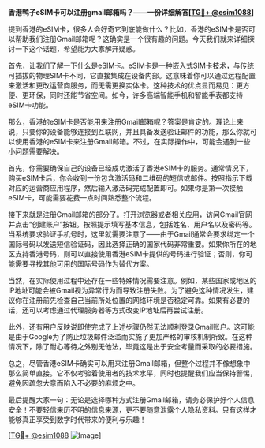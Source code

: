 **香港鸭子eSIM卡可以注册gmail邮箱吗？——一份详细解答[[TG💪+ @esim1088](https://t.me/s/esim1088)]**

提到香港的eSIM卡，很多人会好奇它到底能做什么？比如，香港的eSIM卡是否可以帮助我们注册Gmail邮箱呢？这确实是一个很有趣的问题。今天我们就来详细探讨一下这个话题，希望能为大家解开疑惑。

首先，让我们了解一下什么是eSIM卡。eSIM卡是一种嵌入式SIM卡技术，与传统可插拔的物理SIM卡不同，它直接集成在设备内部。这意味着你可以通过远程配置来激活和更改运营商服务，而无需更换实体卡。这种技术的优点显而易见：更方便、更环保，同时还能节省空间。如今，许多高端智能手机和智能手表都支持eSIM卡功能。

那么，香港的eSIM卡是否能用来注册Gmail邮箱呢？答案是肯定的。理论上来说，只要你的设备能够连接到互联网，并且具备发送验证邮件的功能，那么你就可以使用香港的eSIM卡来注册Gmail邮箱。不过，在实际操作中，可能会遇到一些小问题需要解决。

首先，你需要确保自己的设备已经成功激活了香港eSIM卡的服务。通常情况下，购买eSIM卡后，你会收到一份包含激活码和二维码的短信或邮件。按照指示下载对应的运营商应用程序，然后输入激活码完成配置即可。如果你是第一次接触eSIM卡，可能需要花费一点时间熟悉整个流程。

接下来就是注册Gmail邮箱的部分了。打开浏览器或者相关应用，访问Gmail官网并点击“创建账户”按钮。按照提示填写基本信息，包括姓名、用户名以及密码等。当系统要求验证手机号时，这里就需要注意了——由于Gmail通常会要求绑定一个国际号码以发送短信验证码，因此选择正确的国家代码非常重要。如果你所在的地区支持香港号码，则可以直接使用香港eSIM卡提供的号码进行验证；否则，你可能需要寻找其他可用的国际号码作为替代方案。

当然，在实际使用过程中还存在一些特殊情况需要注意。例如，某些国家或地区的IP地址可能会被Gmail视为异常行为而导致注册失败。为了避免这种情况发生，建议你在注册前先检查自己当前所处位置的网络环境是否稳定可靠。如果有必要的话，还可以考虑通过代理服务器等方式改变IP地址后再尝试注册。

此外，还有用户反映说即使完成了上述步骤仍然无法顺利登录Gmail账户。这可能是由于Google为了防止垃圾邮件泛滥而实施了更加严格的审核机制所致。在这种情况下，除了耐心等待之外别无他法，毕竟这是出于安全考量而采取的必要措施。

总之，尽管香港eSIM卡确实可以用来注册Gmail邮箱，但整个过程并不像想象中那么简单直接。它不仅考验着使用者的技术水平，同时也提醒我们应当保持警惕，避免因疏忽大意而陷入不必要的麻烦之中。

最后提醒大家一句：无论是选择哪种方式注册Gmail邮箱，请务必保护好个人信息安全！不要轻信来历不明的信息来源，更不要随意泄露个人隐私资料。只有这样才能够真正享受到数字时代带来的便利与乐趣！

[[TG💪+ @esim1088](https://t.me/s/esim1088) ![Image](https://i.postimg.cc/4NQfJmqS/Snipaste-2025-05-13-00-14-12.png)]